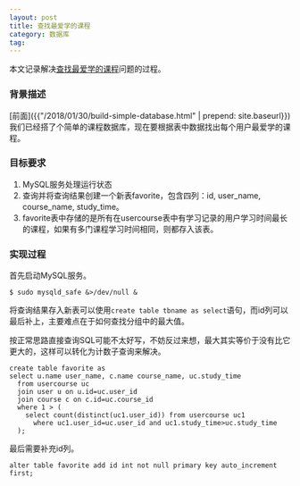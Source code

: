 ```yaml
---
layout: post
title: 查找最爱学的课程
category: 数据库
tag:
---
```


本文记录解决[查找最爱学的课程](https://www.shiyanlou.com/challenges/2651)问题的过程。

### 背景描述

[前面]({{"/2018/01/30/build-simple-database.html" | prepend: site.baseurl}})我们已经搭了个简单的课程数据库，现在要根据表中数据找出每个用户最爱学的课程。

### 目标要求

1. MySQL服务处理运行状态
2. 查询并将查询结果创建一个新表favorite，包含四列：id, user_name, course_name, study_time。
3. favorite表中存储的是所有在usercourse表中有学习记录的用户学习时间最长的课程，如果有多门课程学习时间相同，则都存入该表。

### 实现过程

首先启动MySQL服务。

```
$ sudo mysqld_safe &>/dev/null &
```

将查询结果存入新表可以使用`create table tbname as select`语句，而id列可以最后补上，主要难点在于如何查找分组中的最大值。

按正常思路直接查询SQL可能不太好写，不妨反过来想，最大其实等价于没有比它更大的，这样可以转化为计数子查询来解决。

```
create table favorite as 
select u.name user_name, c.name course_name, uc.study_time
  from usercourse uc
  join user u on u.id=uc.user_id
  join course c on c.id=uc.course_id
  where 1 > (
    select count(distinct(uc1.user_id)) from usercourse uc1
	  where uc1.user_id=uc.user_id and uc1.study_time>uc.study_time
  );
```

最后需要补充id列。

```
alter table favorite add id int not null primary key auto_increment first;
```
